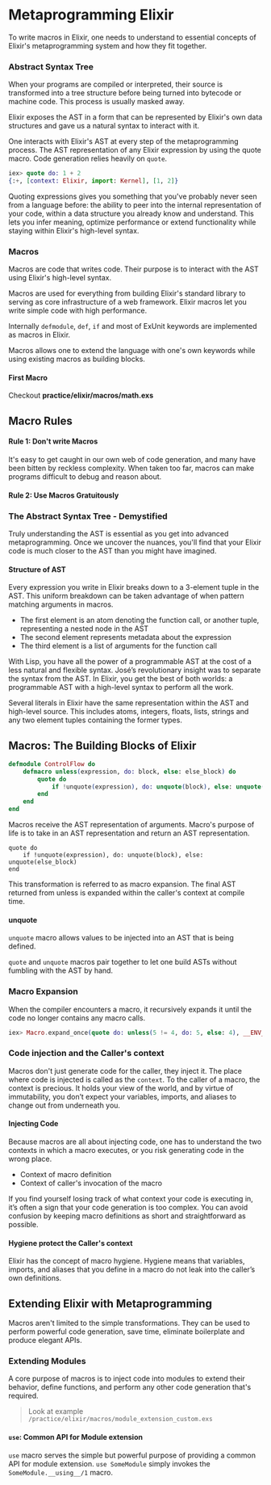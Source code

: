 # Metaprogramming Elixir

To write macros in Elixir, one needs to understand to essential concepts of Elixir's metaprogramming system and how they fit together.

### Abstract Syntax Tree
When your programs are compiled or interpreted, their source is transformed into a tree structure before being turned into bytecode or machine code. This process is usually masked away.

Elixir exposes the AST in a form that can be represented by Elixir's own data structures and gave us a natural syntax to interact with it.

One interacts with Elixir's AST at every step of the metaprogramming process. The AST representation of any Elixir expression by using the quote macro. Code generation relies heavily on `quote`.

``` elixir
iex> quote do: 1 + 2
{:+, [context: Elixir, import: Kernel], [1, 2]}
```

Quoting expressions gives you something that you've probably never seen from a language before: the ability to peer into the internal representation of your code, within a data structure you already know and understand. This lets you infer meaning, optimize performance or extend functionality while staying within Elixir's high-level syntax.

### Macros
Macros are code that writes code. Their purpose is to interact with the AST using Elixir's high-level syntax.

Macros are used for everything from building Elixir's standard library to serving as core infrastructure of a web framework. Elixir macros let you write simple code with high performance.

Internally `defmodule`, `def`, `if` and most of ExUnit keywords are implemented as macros in Elixir.

Macros allows one to extend the language with one's own keywords while using existing macros as building blocks.

#### First Macro
Checkout **practice/elixir/macros/math.exs**

## Macro Rules

#### Rule 1: Don't write Macros
It's easy to get caught in our own web of code generation, and many have been bitten by reckless complexity. When taken too far, macros can make programs difficult to debug and reason about.

#### Rule 2: Use Macros Gratuitously

### The Abstract Syntax Tree - Demystified
Truly understanding the AST is essential as you get into advanced metaprogramming. Once we uncover the nuances, you'll find that your Elixir code is much closer to the AST than you might have imagined.

#### Structure of AST
Every expression you write in Elixir breaks down to a 3-element tuple in the AST. This uniform breakdown can be taken advantage of when pattern matching arguments in macros.

- The first element is an atom denoting the function call, or another tuple, representing a nested node in the AST
- The second element represents metadata about the expression
- The third element is a list of arguments for the function call

With Lisp, you have all the power of a programmable AST at the cost of a less natural and flexible syntax. José’s revolutionary insight was to separate the syntax from the AST. In Elixir, you get the best of both worlds: a programmable AST with a high-level syntax to perform all the work.

Several literals in Elixir have the same representation within the AST and high-level source. This includes atoms, integers, floats, lists, strings and any two element tuples containing the former types.

## Macros: The Building Blocks of Elixir

``` elixir
defmodule ControlFlow do
	defmacro unless(expression, do: block, else: else_block) do
		quote do
			if !unquote(expression), do: unquote(block), else: unquote(else_block)
		end
	end
end
```

Macros receive the AST representation of arguments. Macro's purpose of life is to take in an AST representation and return an AST representation.

```
quote do
	if !unquote(expression), do: unquote(block), else: unquote(else_block)
end
```
This transformation is referred to as macro expansion. The final AST returned from unless is expanded within the caller's context at compile time.

#### unquote
`unquote` macro allows values to be injected into an AST that is being defined. 

`quote` and `unquote` macros pair together to let one build ASTs without fumbling with the AST by hand.

### Macro Expansion
When the compiler encounters a macro, it recursively expands it until the code no longer contains any macro calls.

``` elixir
iex> Macro.expand_once(quote do: unless(5 != 4, do: 5, else: 4), __ENV__)
```

### Code injection and the Caller's context
Macros don't just generate code for the caller, they inject it. The place where code is injected is called as the `context`. To the caller of a macro, the context is precious. It holds your view of the world, and by virtue of immutability, you don’t expect your variables, imports, and aliases to change out from underneath you.

#### Injecting Code
Because macros are all about injecting code, one has to understand the two contexts in which a macro executes, or you risk generating code in the wrong place.

- Context of macro definition
- Context of caller's invocation of the macro

If you find yourself losing track of what context your code is executing in, it’s often a sign that your code generation is too complex. You can avoid confusion by keeping macro definitions as short and straightforward as possible.

#### Hygiene protect the Caller's context
Elixir has the concept of macro hygiene. Hygiene means that variables, imports, and aliases that you define in a macro do not leak into the caller’s own definitions.

## Extending Elixir with Metaprogramming
Macros aren't limited to the simple transformations. They can be used to perform powerful code generation, save time, eliminate boilerplate and produce elegant APIs.

### Extending Modules
A core purpose of macros is to inject code into modules to extend their behavior, define functions, and perform any other code generation that's required.

> Look at example `/practice/elixir/macros/module_extension_custom.exs`

#### `use`: Common API for Module extension
`use` macro serves the simple but powerful purpose of providing a common API for module extension. `use SomeModule` simply invokes the `SomeModule.__using__/1` macro.



